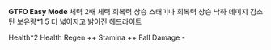 **GTFO Easy Mode**
체력 2배
체력 회복력 상승
스태미나 회복력 상승
낙하 데미지 감소
탄 보유량*1.5
더 넓어지고 밝아진 헤드라이트

Health*2
Health Regen ++
Stamina ++
Fall Damage -